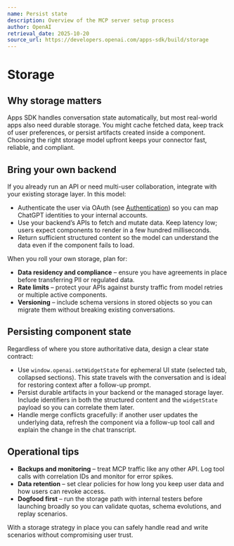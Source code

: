 ```yaml
---
name: Persist state
description: Overview of the MCP server setup process
author: OpenAI
retrieval_date: 2025-10-20
source_url: https://developers.openai.com/apps-sdk/build/storage
---
```


# Storage
Why storage matters
-------------------

Apps SDK handles conversation state automatically, but most real-world apps also need durable storage. You might cache fetched data, keep track of user preferences, or persist artifacts created inside a component. Choosing the right storage model upfront keeps your connector fast, reliable, and compliant.

Bring your own backend
----------------------

If you already run an API or need multi-user collaboration, integrate with your existing storage layer. In this model:

*   Authenticate the user via OAuth (see [Authentication](https://developers.openai.com/apps-sdk/build/auth)) so you can map ChatGPT identities to your internal accounts.
*   Use your backend’s APIs to fetch and mutate data. Keep latency low; users expect components to render in a few hundred milliseconds.
*   Return sufficient structured content so the model can understand the data even if the component fails to load.

When you roll your own storage, plan for:

*   **Data residency and compliance** – ensure you have agreements in place before transferring PII or regulated data.
*   **Rate limits** – protect your APIs against bursty traffic from model retries or multiple active components.
*   **Versioning** – include schema versions in stored objects so you can migrate them without breaking existing conversations.

Persisting component state
--------------------------

Regardless of where you store authoritative data, design a clear state contract:

*   Use `window.openai.setWidgetState` for ephemeral UI state (selected tab, collapsed sections). This state travels with the conversation and is ideal for restoring context after a follow-up prompt.
*   Persist durable artifacts in your backend or the managed storage layer. Include identifiers in both the structured content and the `widgetState` payload so you can correlate them later.
*   Handle merge conflicts gracefully: if another user updates the underlying data, refresh the component via a follow-up tool call and explain the change in the chat transcript.

Operational tips
----------------

*   **Backups and monitoring** – treat MCP traffic like any other API. Log tool calls with correlation IDs and monitor for error spikes.
*   **Data retention** – set clear policies for how long you keep user data and how users can revoke access.
*   **Dogfood first** – run the storage path with internal testers before launching broadly so you can validate quotas, schema evolutions, and replay scenarios.

With a storage strategy in place you can safely handle read and write scenarios without compromising user trust.